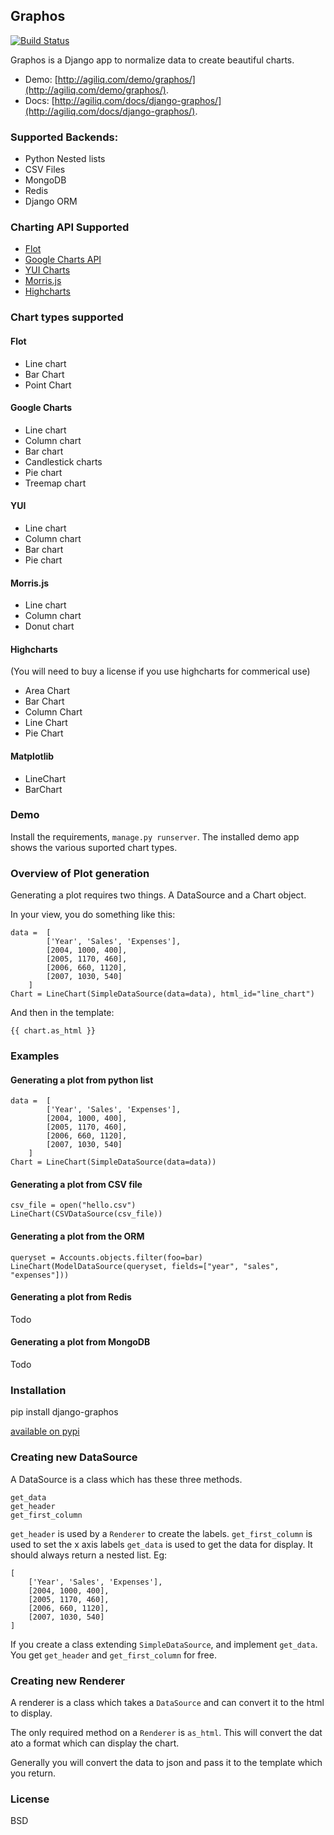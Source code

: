 Graphos
----------------

[![Build Status](https://travis-ci.org/agiliq/django-graphos.png)](https://travis-ci.org/agiliq/django-graphos)

Graphos is a Django app to normalize data to create beautiful charts. 

* Demo: [http://agiliq.com/demo/graphos/](http://agiliq.com/demo/graphos/).  
* Docs: [http://agiliq.com/docs/django-graphos/](http://agiliq.com/docs/django-graphos/).

### Supported Backends:

* Python Nested lists
* CSV Files
* MongoDB
* Redis
* Django ORM

### Charting API Supported

* [Flot](http://flotcharts.org)
* [Google Charts API](https://developers.google.com/chart/)
* [YUI Charts](http://yuilibrary.com/yui/docs/charts/)
* [Morris.js](http://www.oesmith.co.uk/morris.js/)
* [Highcharts](http://www.highcharts.com/)

### Chart types supported

#### Flot

* Line chart
* Bar Chart
* Point Chart

#### Google Charts

* Line chart
* Column chart
* Bar chart
* Candlestick charts
* Pie chart
* Treemap chart

#### YUI

* Line chart
* Column chart
* Bar chart
* Pie chart

#### Morris.js

* Line chart
* Column chart
* Donut chart

#### Highcharts

(You will need to buy a license if you use highcharts for commerical use)

* Area Chart
* Bar Chart
* Column Chart
* Line Chart
* Pie Chart

#### Matplotlib

* LineChart
* BarChart


### Demo

Install the requirements, `manage.py runserver`.
The installed demo app shows the various suported chart types.


### Overview of Plot generation

Generating a plot requires two things. A DataSource and a Chart object.

In your view, you do something like this:

    data =  [
            ['Year', 'Sales', 'Expenses'],
            [2004, 1000, 400],
            [2005, 1170, 460],
            [2006, 660, 1120],
            [2007, 1030, 540]
        ]
    Chart = LineChart(SimpleDataSource(data=data), html_id="line_chart")

And then in the template:

    {{ chart.as_html }}


### Examples

#### Generating a plot from python list

    data =  [
            ['Year', 'Sales', 'Expenses'],
            [2004, 1000, 400],
            [2005, 1170, 460],
            [2006, 660, 1120],
            [2007, 1030, 540]
        ]
    Chart = LineChart(SimpleDataSource(data=data))

#### Generating a plot from CSV file

    csv_file = open("hello.csv")
    LineChart(CSVDataSource(csv_file))

#### Generating a plot from the ORM

    queryset = Accounts.objects.filter(foo=bar)
    LineChart(ModelDataSource(queryset, fields=["year", "sales", "expenses"]))


#### Generating a plot from Redis
Todo

#### Generating a plot from MongoDB
Todo

### Installation

pip install django-graphos

[available on pypi](https://pypi.python.org/pypi/django-graphos/)


### Creating new DataSource

A DataSource is a class which has these three methods.

    get_data
    get_header
    get_first_column

`get_header` is used by a `Renderer` to create the labels.
`get_first_column` is used to set the x axis labels
`get_data` is used to get the data for display. It should always return a nested list. Eg:

    [
        ['Year', 'Sales', 'Expenses'],
        [2004, 1000, 400],
        [2005, 1170, 460],
        [2006, 660, 1120],
        [2007, 1030, 540]
    ]

If you create a class extending `SimpleDataSource`, and implement `get_data`. You get
`get_header` and `get_first_column` for free.

### Creating new Renderer

A renderer is a class which takes a  `DataSource` and can convert it to the html to display.

The only required method on a `Renderer` is `as_html`. This will convert the dat ato a format which can display the chart.

Generally you will convert the data to json and pass it to the template which you return.


### License

BSD

